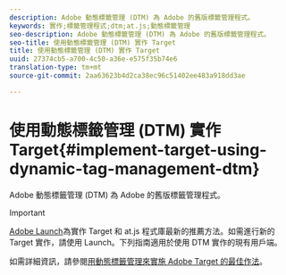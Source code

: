 ```yaml
---
description: Adobe 動態標籤管理 (DTM) 為 Adobe 的舊版標籤管理程式。
keywords: 實作;標籤管理程式;dtm;at.js;動態標籤管理
seo-description: Adobe 動態標籤管理 (DTM) 為 Adobe 的舊版標籤管理程式。
seo-title: 使用動態標籤管理 (DTM) 實作 Target
title: 使用動態標籤管理 (DTM) 實作 Target
uuid: 27374cb5-a700-4c50-a36e-e575f35b74e6
translation-type: tm+mt
source-git-commit: 2aa63623b4d2ca38ec96c51402ee483a918dd3ae

---
```



# 使用動態標籤管理 (DTM) 實作 Target{#implement-target-using-dynamic-tag-management-dtm}

Adobe 動態標籤管理 (DTM) 為 Adobe 的舊版標籤管理程式。

>[!IMPORTANT]
>
>[Adobe Launch](../../../c-implementing-target/c-implementing-target-for-client-side-web/how-to-deployatjs/cmp-implementing-target-using-adobe-launch.md#topic_5234DDAEB0834333BD6BA1B05892FC25)為實作 Target 和 at.js 程式庫最新的推薦方法。如需進行新的 Target 實作，請使用 Launch。下列指南適用於使用 DTM 實作的現有用戶端。

如需詳細資訊，請參閱[用動態標籤管理來實施 Adobe Target 的最佳作法](https://docs.adobe.com/content/help/en/dtm/implementing/overview.html)。

